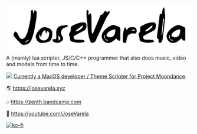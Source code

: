 

<img src="https://github.com/JoseVarelaP/JoseVarelaP/blob/master/icon.png?raw=true" width="700" />

A (mainly) lua scripter, JS/C/C++ programmer that also does music, video and models from time to time.

![](https://josevarela.xyz/SMArchive/Builds/VersionIcon/OUTFOX.png) [Currently a MacOS developer / Theme Scripter for Project Moondance](https://projectmoon.dance).

🌎 https://josevarela.xyz

🎶 https://zenth.bandcamp.com

📼 https://youtube.com/JoseVarela

[![ko-fi](https://ko-fi.com/img/githubbutton_sm.svg)](https://ko-fi.com/W7W44N2UY)
